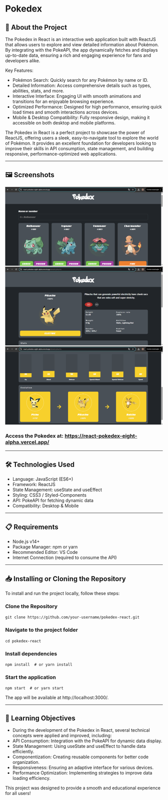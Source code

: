 # Pokedex

## 🚀 About the Project
The Pokedex in React is an interactive web application built with ReactJS that allows users to explore and view detailed information about Pokémon. By integrating with the PokeAPI, the app dynamically fetches and displays up-to-date data, ensuring a rich and engaging experience for fans and developers alike.

Key Features:
- Pokémon Search: Quickly search for any Pokémon by name or ID.
- Detailed Information: Access comprehensive details such as types, abilities, stats, and more.
- Interactive Interface: Engaging UI with smooth animations and transitions for an enjoyable browsing experience.
- Optimized Performance: Designed for high performance, ensuring quick load times and smooth interactions across devices.
- Mobile & Desktop Compatibility: Fully responsive design, making it accessible on both desktop and mobile platforms.

The Pokedex in React is a perfect project to showcase the power of ReactJS, offering users a sleek, easy-to-navigate tool to explore the world of Pokémon. It provides an excellent foundation for developers looking to improve their skills in API consumption, state management, and building responsive, performance-optimized web applications.

---

## 🖼 Screenshots
<p>
  <img src="/src/assets/img/pokedex2.png"> 
  <img src="/src/assets/img/pokedex3.png">
  <img src="/src/assets/img/pokedex1.png">
</p>

### Access the Pokedex at: https://react-pokedex-eight-alpha.vercel.app/

---

## 🛠 Technologies Used
- Language: JavaScript (ES6+)
- Framework: ReactJS
- State Management: useState and useEffect
- Styling: CSS3 / Styled-Components
- API: PokeAPI for fetching dynamic data
- Compatibility: Desktop & Mobile

---

## 📋 Requirements
- Node.js v14+
- Package Manager: npm or yarn
- Recommended Editor: VS Code
- Internet Connection (required to consume the API)

---

## 📥 Installing or Cloning the Repository
To install and run the project locally, follow these steps:

### Clone the Repository

```
git clone https://github.com/your-username/pokedex-react.git
```

### Navigate to the project folder

```
cd pokedex-react
```

### Install dependencies

```
npm install  # or yarn install
```

### Start the application

```
npm start  # or yarn start
```

The app will be available at http://localhost:3000/.

---

## 🎯 Learning Objectives
- During the development of the Pokedex in React, several technical concepts were applied and improved, including:
- API Consumption: Integration with the PokeAPI for dynamic data display.
- State Management: Using useState and useEffect to handle data efficiently.
- Componentization: Creating reusable components for better code organization.
- Responsiveness: Ensuring an adaptive interface for various devices.
- Performance Optimization: Implementing strategies to improve data loading efficiency.

This project was designed to provide a smooth and educational experience for all users!
